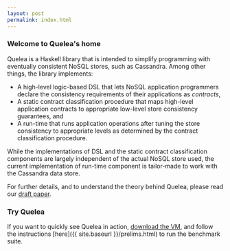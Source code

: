 ```yaml
---
layout: post
permalink: index.html
---
```

### Welcome to Quelea's home
Quelea is a Haskell library that is intended to simplify programming with
eventually consistent NoSQL stores, such as Cassandra. Among other things, the
library implements:

+ A high-level logic-based DSL that lets NoSQL application programmers
  declare the consistency requirements of their applications as
  _contracts_,
+ A static contract classification procedure that maps high-level
  application contracts to appropriate low-level store consistency
  guarantees, and
+ A run-time that runs application operations after tuning the store
  consistency to appropriate levels as determined by the contract
  classification procedure.

While the implementations of DSL and the static contract classification
components are largely independent of the actual NoSQL store used, the current
implementation of run-time component is tailor-made to work with the Cassandra
data store.

For further details, and to understand the theory behind Quelea, please read
our [draft paper](http://gowthamk.github.io/docs/quelea.pdf).

### Try Quelea

If you want to quickly see Quelea in action, [download the VM](https://www.dropbox.com/s/dd1nzms16ihlggl/Quelea.ova?dl=0), and follow
the instructions [here]({{ site.baseurl }}/prelims.html) to run the benchmark
suite.
